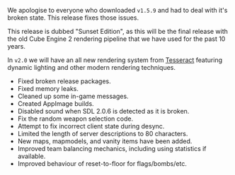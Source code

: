We apologise to everyone who downloaded `v1.5.9` and had to deal with it's broken state. This release fixes those issues.

This release is dubbed "Sunset Edition", as this will be the final release with the old Cube Engine 2 rendering pipeline that we have used for the past 10 years.

In `v2.0` we will have an all new rendering system from [Tesseract](http://tesseract.gg/) featuring dynamic lighting and other modern rendering techniques.

- Fixed broken release packages.
- Fixed memory leaks.
- Cleaned up some in-game messages.
- Created AppImage builds.
- Disabled sound when SDL 2.0.6 is detected as it is broken.
- Fix the random weapon selection code.
- Attempt to fix incorrect client state during desync.
- Limited the length of server descriptions to 80 characters.
- New maps, mapmodels, and vanity items have been added.
- Improved team balancing mechanics, including using statistics if available.
- Improved behaviour of reset-to-floor for flags/bombs/etc.
